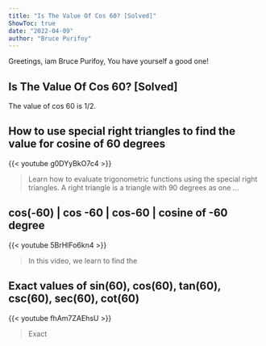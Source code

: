 ```yaml
---
title: "Is The Value Of Cos 60? [Solved]"
ShowToc: true 
date: "2022-04-09"
author: "Bruce Purifoy" 
---
```


Greetings, iam Bruce Purifoy, You have yourself a good one!
## Is The Value Of Cos 60? [Solved]
 The value of cos 60 is 1/2.

## How to use special right triangles to find the value for cosine of 60 degrees
{{< youtube g0DYyBkO7c4 >}}
>Learn how to evaluate trigonometric functions using the special right triangles. A right triangle is a triangle with 90 degrees as one ...

## cos(-60) | cos -60 | cos-60 | cosine of -60 degree
{{< youtube 5BrHlFo6kn4 >}}
>In this video, we learn to find the 

## Exact values of sin(60), cos(60), tan(60), csc(60), sec(60), cot(60)
{{< youtube fhAm7ZAEhsU >}}
>Exact 


